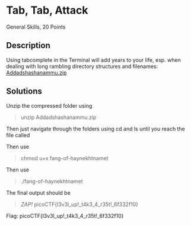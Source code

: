 # Tab, Tab, Attack
General Skills, 20 Points
## Description 
Using tabcomplete in the Terminal will add years to your life, esp. when dealing with long rambling directory structures and filenames: [Addadshashanammu.zip](https://mercury.picoctf.net/static/72712e82413e78cc8aa8d553ffea42b0/Addadshashanammu.zip)
## Solutions
Unzip the compressed folder using
>unzip Addadshashanammu.zip

Then just navigate through the folders using cd and ls until you reach the file called 

Then use 
>chmod u+x fang-of-haynekhtnamet

Then use 
>./fang-of-haynekhtnamet

The final output should be 
>*ZAP!* picoCTF{l3v3l_up!_t4k3_4_r35t!_6f332f10}

Flag: picoCTF{l3v3l_up!_t4k3_4_r35t!_6f332f10}
